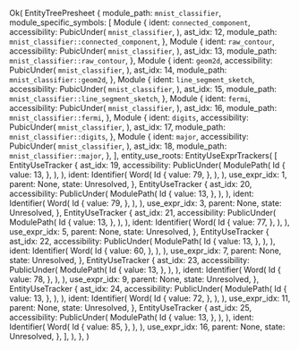 Ok(
    EntityTreePresheet {
        module_path: `mnist_classifier`,
        module_specific_symbols: [
            Module {
                ident: `connected_component`,
                accessibility: PubicUnder(
                    `mnist_classifier`,
                ),
                ast_idx: 12,
                module_path: `mnist_classifier::connected_component`,
            },
            Module {
                ident: `raw_contour`,
                accessibility: PubicUnder(
                    `mnist_classifier`,
                ),
                ast_idx: 13,
                module_path: `mnist_classifier::raw_contour`,
            },
            Module {
                ident: `geom2d`,
                accessibility: PubicUnder(
                    `mnist_classifier`,
                ),
                ast_idx: 14,
                module_path: `mnist_classifier::geom2d`,
            },
            Module {
                ident: `line_segment_sketch`,
                accessibility: PubicUnder(
                    `mnist_classifier`,
                ),
                ast_idx: 15,
                module_path: `mnist_classifier::line_segment_sketch`,
            },
            Module {
                ident: `fermi`,
                accessibility: PubicUnder(
                    `mnist_classifier`,
                ),
                ast_idx: 16,
                module_path: `mnist_classifier::fermi`,
            },
            Module {
                ident: `digits`,
                accessibility: PubicUnder(
                    `mnist_classifier`,
                ),
                ast_idx: 17,
                module_path: `mnist_classifier::digits`,
            },
            Module {
                ident: `major`,
                accessibility: PubicUnder(
                    `mnist_classifier`,
                ),
                ast_idx: 18,
                module_path: `mnist_classifier::major`,
            },
        ],
        entity_use_roots: EntityUseExprTrackers(
            [
                EntityUseTracker {
                    ast_idx: 19,
                    accessibility: PublicUnder(
                        ModulePath(
                            Id {
                                value: 13,
                            },
                        ),
                    ),
                    ident: Identifier(
                        Word(
                            Id {
                                value: 79,
                            },
                        ),
                    ),
                    use_expr_idx: 1,
                    parent: None,
                    state: Unresolved,
                },
                EntityUseTracker {
                    ast_idx: 20,
                    accessibility: PublicUnder(
                        ModulePath(
                            Id {
                                value: 13,
                            },
                        ),
                    ),
                    ident: Identifier(
                        Word(
                            Id {
                                value: 79,
                            },
                        ),
                    ),
                    use_expr_idx: 3,
                    parent: None,
                    state: Unresolved,
                },
                EntityUseTracker {
                    ast_idx: 21,
                    accessibility: PublicUnder(
                        ModulePath(
                            Id {
                                value: 13,
                            },
                        ),
                    ),
                    ident: Identifier(
                        Word(
                            Id {
                                value: 77,
                            },
                        ),
                    ),
                    use_expr_idx: 5,
                    parent: None,
                    state: Unresolved,
                },
                EntityUseTracker {
                    ast_idx: 22,
                    accessibility: PublicUnder(
                        ModulePath(
                            Id {
                                value: 13,
                            },
                        ),
                    ),
                    ident: Identifier(
                        Word(
                            Id {
                                value: 60,
                            },
                        ),
                    ),
                    use_expr_idx: 7,
                    parent: None,
                    state: Unresolved,
                },
                EntityUseTracker {
                    ast_idx: 23,
                    accessibility: PublicUnder(
                        ModulePath(
                            Id {
                                value: 13,
                            },
                        ),
                    ),
                    ident: Identifier(
                        Word(
                            Id {
                                value: 78,
                            },
                        ),
                    ),
                    use_expr_idx: 9,
                    parent: None,
                    state: Unresolved,
                },
                EntityUseTracker {
                    ast_idx: 24,
                    accessibility: PublicUnder(
                        ModulePath(
                            Id {
                                value: 13,
                            },
                        ),
                    ),
                    ident: Identifier(
                        Word(
                            Id {
                                value: 72,
                            },
                        ),
                    ),
                    use_expr_idx: 11,
                    parent: None,
                    state: Unresolved,
                },
                EntityUseTracker {
                    ast_idx: 25,
                    accessibility: PublicUnder(
                        ModulePath(
                            Id {
                                value: 13,
                            },
                        ),
                    ),
                    ident: Identifier(
                        Word(
                            Id {
                                value: 85,
                            },
                        ),
                    ),
                    use_expr_idx: 16,
                    parent: None,
                    state: Unresolved,
                },
            ],
        ),
    },
)